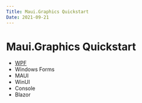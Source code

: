 ```yaml
---
Title: Maui.Graphics Quickstart
Date: 2021-09-21
---
```


# Maui.Graphics Quickstart

* [WPF](wpf)
* Windows Forms
* MAUI
* WinUI
* Console
* Blazor